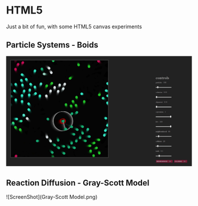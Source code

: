 HTML5
=====

Just a bit of fun, with some HTML5 canvas experiments


Particle Systems - Boids
--------------

![ScreenShot](Boids.png)

Reaction Diffusion - Gray-Scott Model
--------------

![ScreenShot](Gray-Scott Model.png)
